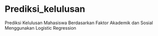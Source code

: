 # Prediksi_kelulusan
Prediksi Kelulusan Mahasiswa Berdasarkan Faktor Akademik dan Sosial Menggunakan Logistic Regression
